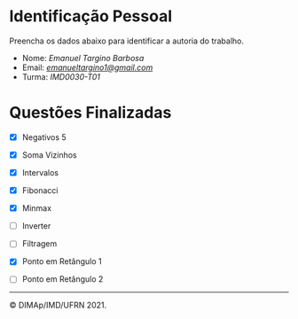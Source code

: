 ﻿# Identificação Pessoal

Preencha os dados abaixo para identificar a autoria do trabalho.

- Nome: *Emanuel Targino Barbosa*
- Email: *emanueltargino1@gmail.com*
- Turma: *IMD0030-T01*

# Questões Finalizadas

- [x] Negativos 5
- [x] Soma Vizinhos
- [x] Intervalos
- [x] Fibonacci
- [x] Minmax
- [ ] Inverter
- [ ] Filtragem
- [x] Ponto em Retângulo 1
- [ ] Ponto em Retângulo 2


--------
&copy; DIMAp/IMD/UFRN 2021.
